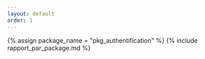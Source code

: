```yaml
---
layout: default
order: 1
---
```


<!-- TODO exposé-2 : Jekyll : utilisation de include -->


{% assign package_name = "pkg_authentification" %}
{% include rapport_par_package.md %}